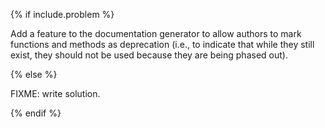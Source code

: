 {% if include.problem %}

Add a feature to the documentation generator
to allow authors to mark functions and methods as <span g="deprecation">deprecation</span>
(i.e., to indicate that while they still exist,
they should not be used because they are being phased out).

{% else %}

FIXME: write solution.

{% endif %}
